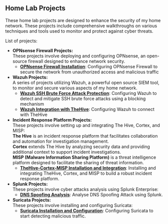 ## Home Lab Projects

These home lab projects are designed to enhance the security of my home network. These projects include comprehensive walkthroughs on various techniques and tools used to monitor and protect against cyber threats.

List of projects:
<ul>
  <li>
    <strong>OPNsense Firewall Projects:</strong>
    <br />These projects involve deploying and configuring OPNsense, an open-source firewall designed to enhance network security.<br />
    <ul>
      <li><strong><a href="/OPNsense/OPNsense Setup">OPNsense Firewall Installation</a></strong>: Configuring OPNsense Firewall to secure the network from unauthorized access and malicious traffic</li>
    </ul>
  </li>
  <li>
    <strong>Wazuh Projects:</strong>
    <br />A series of projects utilizing Wazuh, a powerful open source SIEM tool, to monitor and secure various aspects of my home network.<br />
    <ul>
      <li><strong><a href="/Wazuh/Wazuh SSH Brute Force Attack Protection">Wazuh SSH Brute Force Attack Protection</a></strong>: Configuring Wazuh to detect and mitigate SSH brute force attacks using a blocking mechanism</li>
      <li><strong><a href="/Wazuh/Wazuh Integration with TheHive">Wazuh Integration with TheHive</a></strong>: Configuring Wazuh to connect with TheHive</li>
    </ul>
  </li>
  <li>
    <strong>Incident Response Platform Projects:</strong>
    <br />These projects involve setting up and integrating The Hive, Cortex, and MISP:<br />
    <strong>The Hive</strong> is an incident response platform that facilitates collaboration and automation for investigation management.<br />
    <strong>Cortex</strong> extends The Hive by analyzing security data and providing additional context to support incident investigations.<br />
    <strong>MISP (Malware Information Sharing Platform)</strong> is a threat intelligence platform designed to facilitate the sharing of threat information.<br />
    <ul>
      <li><strong><a href="/TheHive-Cortex-MISP/TheHive-Cortex-MISP Setup and Integration">TheHive-Cortex-MISP Installation and Integration</a></strong>: Installing and integrating TheHive, Cortex, and MISP to build a robust incident response platform.</li>
    </ul>
  </li>
  <li>
    <strong>Splunk Projects:</strong>
    <br />These projects involve cyber attacks analysis using Splunk Enterprise:<br />
    <ul>
      <li><strong><a href="/Splunk/DNS Spoofing Analysis">DNS Spoofing Analysis</a></strong>: Analyse DNS Spoofing Attack using Splunk.</li>
    </ul>
  </li>
  <li>
    <strong>Suricata Projects:</strong>
    <br />These projects involve installing and configuring Suricata:<br />
    <ul>
      <li><strong><a href="/Suricata/Suricata Installation and Configuration">Suricata Installation and Configuration</a></strong>: Configuring Suricata to start detecting malicious traffic.</li>
    </ul>
  </li>
</ul>

